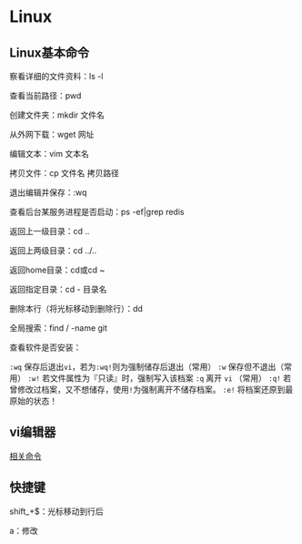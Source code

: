 # Linux

## Linux基本命令

察看详细的文件资料：ls -l

查看当前路径：pwd

创建文件夹：mkdir 文件名

从外网下载：wget 网址

编辑文本：vim 文本名

拷贝文件：cp 文件名 拷贝路径

退出编辑并保存：:wq

查看后台某服务进程是否启动：ps -ef|grep redis

返回上一级目录：cd ..                  

返回上两级目录：cd ../..               

返回home目录：cd或cd ~           

返回指定目录：cd - 目录名       

删除本行（将光标移动到删除行）：dd

全局搜索：find / -name git

查看软件是否安装：

`:wq` 保存后退出`vi`，若为`:wq!`则为强制储存后退出（常用）
`:w` 保存但不退出（常用）
`:w!` 若文件属性为『只读』时，强制写入该档案
`:q` 离开 `vi` （常用）
`:q!` 若曾修改过档案，又不想储存，使用`!`为强制离开不储存档案。
`:e!` 将档案还原到最原始的状态！



## vi编辑器

[相关命令](https://www.qikegu.com/docs/1902)



## 快捷键

shift_+$：光标移动到行后

a：修改